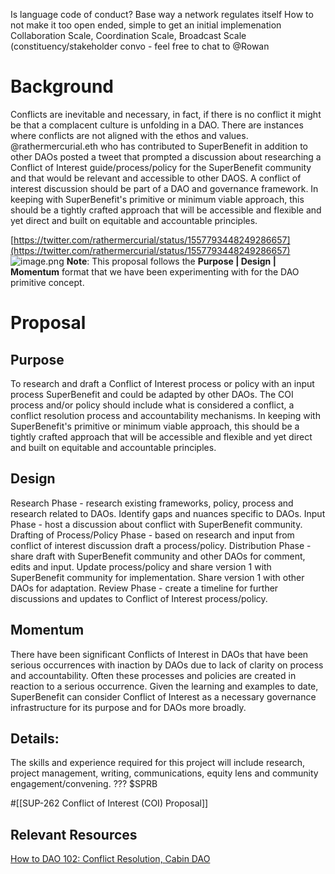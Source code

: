 
Is language code of conduct?
Base way a network regulates itself 
How to not make it too open ended, simple to get an initial implemenation
Collaboration Scale, Coordination Scale, Broadcast Scale (constituency/stakeholder convo - feel free to chat to @Rowan  
# Background
Conflicts are inevitable and necessary, in fact, if there is no conflict it might be that a complacent culture is unfolding in a DAO. There are instances where conflicts are not aligned with the ethos and values. 
@rathermercurial.eth who has contributed to SuperBenefit in addition to other DAOs posted a tweet that prompted a discussion about researching a Conflict of Interest guide/process/policy for the SuperBenefit community and that would be relevant and accessible to other DAOS. A conflict of interest discussion should be part of a DAO and governance framework. In keeping with SuperBenefit's primitive or minimum viable approach, this should be a tightly crafted approach that will be accessible and flexible and yet direct and built on equitable and accountable principles.

 [https://twitter.com/rathermercurial/status/1557793448249286657](https://twitter.com/rathermercurial/status/1557793448249286657)  
![image.png](d5038c3e-8b94-4819-bd37-5973d7d5198b.png)
**Note**: This proposal follows the **Purpose | Design | Momentum** format that we have been experimenting with for the DAO primitive concept. 
# Proposal
## Purpose
To research and draft a Conflict of Interest process or policy with an input process SuperBenefit and could be adapted by other DAOs. The COI process and/or policy should include what is considered a conflict, a conflict resolution process and accountability mechanisms.
 In keeping with SuperBenefit's primitive or minimum viable approach, this should be a tightly crafted approach that will be accessible and flexible and yet direct and built on equitable and accountable principles.
## Design
Research Phase - research existing frameworks, policy, process and research related to DAOs. Identify gaps and nuances specific to DAOs.
Input Phase - host a discussion about conflict with SuperBenefit community.
Drafting of Process/Policy Phase - based on research and input from conflict of interest discussion draft a process/policy. 
Distribution Phase - share draft with SuperBenefit community and other DAOs for comment, edits and input. Update process/policy and share version 1 with SuperBenefit community for implementation. Share version 1 with other DAOs for adaptation. 
Review Phase - create a timeline for further discussions and updates to Conflict of Interest process/policy. 
## Momentum
There have been significant Conflicts of Interest in DAOs that have been serious occurrences with inaction by DAOs due to lack of clarity on process and accountability. Often these processes and policies are created in reaction to a serious occurrence. Given the learning and examples to date, SuperBenefit can consider Conflict of Interest as a necessary governance infrastructure for its purpose and for DAOs more broadly.

## Details:
The skills and experience required for this project will include research, project management, writing, communications, equity lens and community engagement/convening. 
??? $SPRB



#[[SUP-262 Conflict of Interest (COI) Proposal]] 





## Relevant Resources
[How to DAO 102: Conflict Resolution, Cabin DAO ](https://creators.mirror.xyz/_NBeLK_i1yLcBiw-C5AeSEWLApJ-SelxrftjwzHShI8)
